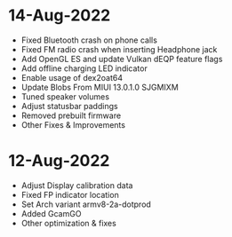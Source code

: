 # 14-Aug-2022
- Fixed Bluetooth crash on phone calls
- Fixed FM radio crash when inserting Headphone jack
- Add OpenGL ES and update Vulkan dEQP feature flags
- Add offline charging LED indicator
- Enable usage of dex2oat64
- Update Blobs From MIUI 13.0.1.0 SJGMIXM
- Tuned speaker volumes
- Adjust statusbar paddings
- Removed prebuilt firmware
- Other Fixes & Improvements

# 12-Aug-2022
- Adjust Display calibration data 
- Fixed FP indicator location 
- Set Arch variant armv8-2a-dotprod 
- Added GcamGO
- Other optimization & fixes
